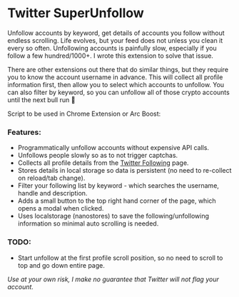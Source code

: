 # Twitter SuperUnfollow

Unfollow accounts by keyword, get details of accounts you follow without endless scrolling. Life evolves, but your feed does not unless you clean it every so often. Unfollowing accounts is painfully slow, especially if you follow a few hundred/1000+. I wrote this extension to solve that issue.

There are other extensions out there that do similar things, but they require you to know the account username in advance. This will collect all profile information first, then allow you to select which accounts to unfollow. You can also filter by keyword, so you can unfollow all of those crypto accounts until the next bull run 🙈

Script to be used in Chrome Extension or Arc Boost:

### Features:

-   Programmatically unfollow accounts without expensive API calls.
-   Unfollows people slowly so as to not trigger captchas.
-   Collects all profile details from the [Twitter Following](https://twitter.com/following) page.
-   Stores details in local storage so data is persistent (no need to re-collect on reload/tab change).
-   Filter your following list by keyword - which searches the username, handle and description.
-   Adds a small button to the top right hand corner of the page, which opens a modal when clicked.
-   Uses localstorage (nanostores) to save the following/unfollowing information so minimal auto scrolling is needed.

### TODO:

-   Start unfollow at the first profile scroll position, so no need to scroll to top and go down entire page.

_Use at your own risk, I make no guarantee that Twitter will not flag your account._
